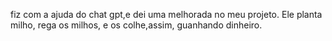 fiz com a ajuda do chat gpt,e dei uma melhorada no meu projeto.
Ele planta milho, rega os milhos, e os colhe,assim, guanhando dinheiro.
